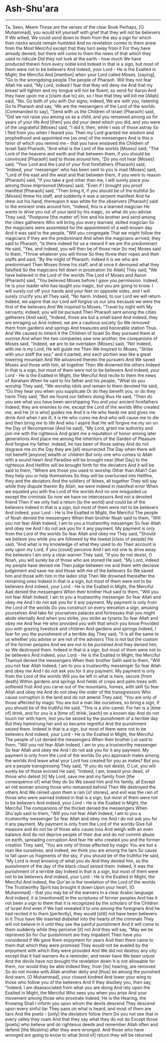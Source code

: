 # Ash-Shu'ara
---
Ta, Seen, Meem
These are the verses of the clear Book
Perhaps, [O Muhammad], you would kill yourself with grief that they will not be believers
If We willed, We could send down to them from the sky a sign for which their necks would remain humbled
And no revelation comes to them anew from the Most Merciful except that they turn away from it
For they have already denied, but there will come to them the news of that which they used to ridicule
Did they not look at the earth - how much We have produced therein from every noble kind
Indeed in that is a sign, but most of them were not to be believers
And indeed, your Lord - He is the Exalted in Might, the Merciful
And [mention] when your Lord called Moses, [saying], "Go to the wrongdoing people
The people of Pharaoh. Will they not fear Allah
He said, "My Lord, indeed I fear that they will deny me
And that my breast will tighten and my tongue will not be fluent, so send for Aaron
And they have upon me a [claim due to] sin, so I fear that they will kill me
[Allah] said, "No. Go both of you with Our signs; indeed, We are with you, listening
Go to Pharaoh and say, 'We are the messengers of the Lord of the worlds
[Commanded to say], "Send with us the Children of Israel
[Pharaoh] said, "Did we not raise you among us as a child, and you remained among us for years of your life
And [then] you did your deed which you did, and you were of the ungrateful
[Moses] said, "I did it, then, while I was of those astray
So I fled from you when I feared you. Then my Lord granted me wisdom and prophethood and appointed me [as one] of the messengers
And is this a favor of which you remind me - that you have enslaved the Children of Israel
Said Pharaoh, "And what is the Lord of the worlds
[Moses] said, "The Lord of the heavens and earth and that between them, if you should be convinced
[Pharaoh] said to those around him, "Do you not hear
[Moses] said, "Your Lord and the Lord of your first forefathers
[Pharaoh] said, "Indeed, your 'messenger' who has been sent to you is mad
[Moses] said, "Lord of the east and the west and that between them, if you were to reason
[Pharaoh] said, "If you take a god other than me, I will surely place you among those imprisoned
[Moses] said, "Even if I brought you proof manifest
[Pharaoh] said, "Then bring it, if you should be of the truthful
So [Moses] threw his staff, and suddenly it was a serpent manifest
And he drew out his hand; thereupon it was white for the observers
[Pharaoh] said to the eminent ones around him, "Indeed, this is a learned magician
He wants to drive you out of your land by his magic, so what do you advise
They said, "Postpone [the matter of] him and his brother and send among the cities gatherers
Who will bring you every learned, skilled magician
So the magicians were assembled for the appointment of a well-known day
And it was said to the people, "Will you congregate
That we might follow the magicians if they are the predominant
And when the magicians arrived, they said to Pharaoh, "Is there indeed for us a reward if we are the predominant
He said, "Yes, and indeed, you will then be of those near [to me]
Moses said to them, "Throw whatever you will throw
So they threw their ropes and their staffs and said, "By the might of Pharaoh, indeed it is we who are predominant
Then Moses threw his staff, and at once it devoured what they falsified
So the magicians fell down in prostration [to Allah]
They said, "We have believed in the Lord of the worlds
The Lord of Moses and Aaron
[Pharaoh] said, "You believed Moses before I gave you permission. Indeed, he is your leader who has taught you magic, but you are going to know. I will surely cut off your hands and your feet on opposite sides, and I will surely crucify you all
They said, "No harm. Indeed, to our Lord we will return
Indeed, we aspire that our Lord will forgive us our sins because we were the first of the believers
And We inspired to Moses, "Travel by night with My servants; indeed, you will be pursued
Then Pharaoh sent among the cities gatherers
[And said], "Indeed, those are but a small band
And indeed, they are enraging us
And indeed, we are a cautious society
So We removed them from gardens and springs
And treasures and honorable station
Thus. And We caused to inherit it the Children of Israel
So they pursued them at sunrise
And when the two companies saw one another, the companions of Moses said, "Indeed, we are to be overtaken
[Moses] said, "No! Indeed, with me is my Lord; He will guide me
Then We inspired to Moses, "Strike with your staff the sea," and it parted, and each portion was like a great towering mountain
And We advanced thereto the pursuers
And We saved Moses and those with him, all together
Then We drowned the others
Indeed in that is a sign, but most of them were not to be believers
And indeed, your Lord - He is the Exalted in Might, the Merciful
And recite to them the news of Abraham
When he said to his father and his people, "What do you worship
They said, "We worship idols and remain to them devoted
He said, "Do they hear you when you supplicate
Or do they benefit you, or do they harm
They said, "But we found our fathers doing thus
He said, "Then do you see what you have been worshipping
You and your ancient forefathers
Indeed, they are enemies to me, except the Lord of the worlds
Who created me, and He [it is who] guides me
And it is He who feeds me and gives me drink
And when I am ill, it is He who cures me
And who will cause me to die and then bring me to life
And who I aspire that He will forgive me my sin on the Day of Recompense
[And he said], "My Lord, grant me authority and join me with the righteous
And grant me a reputation of honor among later generations
And place me among the inheritors of the Garden of Pleasure
And forgive my father. Indeed, he has been of those astray
And do not disgrace me on the Day they are [all] resurrected
The Day when there will not benefit [anyone] wealth or children
But only one who comes to Allah with a sound heart
And Paradise will be brought near [that Day] to the righteous
And Hellfire will be brought forth for the deviators
And it will be said to them, "Where are those you used to worship
Other than Allah? Can they help you or help themselves
So they will be overturned into Hellfire, they and the deviators
And the soldiers of Iblees, all together
They will say while they dispute therein
By Allah, we were indeed in manifest error
When we equated you with the Lord of the worlds
And no one misguided us except the criminals
So now we have no intercessors
And not a devoted friend
Then if we only had a return [to the world] and could be of the believers
Indeed in that is a sign, but most of them were not to be believers
And indeed, your Lord - He is the Exalted in Might, the Merciful
The people of Noah denied the messengers
When their brother Noah said to them, "Will you not fear Allah
Indeed, I am to you a trustworthy messenger
So fear Allah and obey me
And I do not ask you for it any payment. My payment is only from the Lord of the worlds
So fear Allah and obey me
They said, "Should we believe you while you are followed by the lowest [class of people]
He said, "And what is my knowledge of what they used to do
Their account is only upon my Lord, if you [could] perceive
And I am not one to drive away the believers
I am only a clear warner
They said, "If you do not desist, O Noah, you will surely be of those who are stoned
He said, "My Lord, indeed my people have denied me
Then judge between me and them with decisive judgement and save me and those with me of the believers
So We saved him and those with him in the laden ship
Then We drowned thereafter the remaining ones
Indeed in that is a sign, but most of them were not to be believers
And indeed, your Lord - He is the Exalted in Might, the Merciful
Aad denied the messengers
When their brother Hud said to them, "Will you not fear Allah
Indeed, I am to you a trustworthy messenger
So fear Allah and obey me
And I do not ask you for it any payment. My payment is only from the Lord of the worlds
Do you construct on every elevation a sign, amusing yourselves
And take for yourselves palaces and fortresses that you might abide eternally
And when you strike, you strike as tyrants
So fear Allah and obey me
And fear He who provided you with that which you know
Provided you with grazing livestock and children
And gardens and springs
Indeed, I fear for you the punishment of a terrible day
They said, "It is all the same to us whether you advise or are not of the advisors
This is not but the custom of the former peoples
And we are not to be punished
And they denied him, so We destroyed them. Indeed in that is a sign, but most of them were not to be believers
And indeed, your Lord - He is the Exalted in Might, the Merciful
Thamud denied the messengers
When their brother Salih said to them, "Will you not fear Allah
Indeed, I am to you a trustworthy messenger
So fear Allah and obey me
And I do not ask you for it any payment. My payment is only from the Lord of the worlds
Will you be left in what is here, secure [from death]
Within gardens and springs
And fields of crops and palm trees with softened fruit
And you carve out of the mountains, homes, with skill
So fear Allah and obey me
And do not obey the order of the transgressors
Who cause corruption in the land and do not amend
They said, "You are only of those affected by magic
You are but a man like ourselves, so bring a sign, if you should be of the truthful
He said, "This is a she-camel. For her is a [time of] drink, and for you is a [time of] drink, [each] on a known day
And do not touch her with harm, lest you be seized by the punishment of a terrible day
But they hamstrung her and so became regretful
And the punishment seized them. Indeed in that is a sign, but most of them were not to be believers
And indeed, your Lord - He is the Exalted in Might, the Merciful
The people of Lot denied the messengers
When their brother Lot said to them, "Will you not fear Allah
Indeed, I am to you a trustworthy messenger
So fear Allah and obey me
And I do not ask you for it any payment. My payment is only from the Lord of the worlds
Do you approach males among the worlds
And leave what your Lord has created for you as mates? But you are a people transgressing
They said, "If you do not desist, O Lot, you will surely be of those evicted
He said, "Indeed, I am, toward your deed, of those who detest [it]
My Lord, save me and my family from [the consequence of] what they do
So We saved him and his family, all
Except an old woman among those who remained behind
Then We destroyed the others
And We rained upon them a rain [of stones], and evil was the rain of those who were warned
Indeed in that is a sign, but most of them were not to be believers
And indeed, your Lord - He is the Exalted in Might, the Merciful
The companions of the thicket denied the messengers
When Shu'ayb said to them, "Will you not fear Allah
Indeed, I am to you a trustworthy messenger
So fear Allah and obey me
And I do not ask you for it any payment. My payment is only from the Lord of the worlds
Give full measure and do not be of those who cause loss
And weigh with an even balance
And do not deprive people of their due and do not commit abuse on earth, spreading corruption
And fear He who created you and the former creation
They said, "You are only of those affected by magic
You are but a man like ourselves, and indeed, we think you are among the liars
So cause to fall upon us fragments of the sky, if you should be of the truthful
He said, "My Lord is most knowing of what you do
And they denied him, so the punishment of the day of the black cloud seized them. Indeed, it was the punishment of a terrible day
Indeed in that is a sign, but most of them were not to be believers
And indeed, your Lord - He is the Exalted in Might, the Merciful
And indeed, the Qur'an is the revelation of the Lord of the worlds
The Trustworthy Spirit has brought it down
Upon your heart, [O Muhammad] - that you may be of the warners
In a clear Arabic language
And indeed, it is [mentioned] in the scriptures of former peoples
And has it not been a sign to them that it is recognized by the scholars of the Children of Israel
And even if We had revealed it to one among the foreigners
And he had recited it to them [perfectly], they would [still] not have been believers in it
Thus have We inserted disbelief into the hearts of the criminals
They will not believe in it until they see the painful punishment
And it will come to them suddenly while they perceive [it] not
And they will say, "May we be reprieved
So for Our punishment are they impatient
Then have you considered if We gave them enjoyment for years
And then there came to them that which they were promised
They would not be availed by the enjoyment with which they were provided
And We did not destroy any city except that it had warners
As a reminder; and never have We been unjust
And the devils have not brought the revelation down
It is not allowable for them, nor would they be able
Indeed they, from [its] hearing, are removed
So do not invoke with Allah another deity and [thus] be among the punished
And warn, [O Muhammad], your closest kindred
And lower your wing to those who follow you of the believers
And if they disobey you, then say, "Indeed, I am disassociated from what you are doing
And rely upon the Exalted in Might, the Merciful
Who sees you when you arise
And your movement among those who prostrate
Indeed, He is the Hearing, the Knowing
Shall I inform you upon whom the devils descend
They descend upon every sinful liar
They pass on what is heard, and most of them are liars
And the poets - [only] the deviators follow them
Do you not see that in every valley they roam
And that they say what they do not do
Except those [poets] who believe and do righteous deeds and remember Allah often and defend [the Muslims] after they were wronged. And those who have wronged are going to know to what [kind of] return they will be returned

